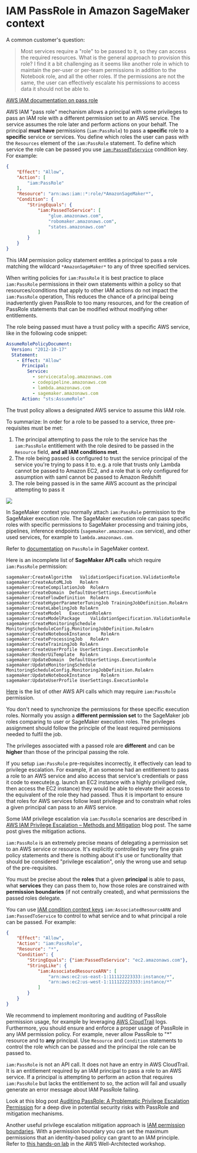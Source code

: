 # IAM PassRole in Amazon SageMaker context

A common customer's question:
> Most services require a "role" to be passed to it, so they can access the required resources. What is the general approach to provision this role? I find it a bit challenging as it seems like another role in which to maintain the per-user or per-team permissions in addition to the Notebook role, and all the other roles. If the permissions are not the same, the user can effectively escalate his permissions to access data it should not be able to.

[AWS IAM documentation on pass role](https://docs.aws.amazon.com/IAM/latest/UserGuide/id_roles_use_passrole.html)

AWS IAM "pass role" mechanism allows a principal with some privileges to pass an IAM role with a different permission set to an AWS service. The service assumes the role later and perform actions on your behalf. The principal **must have** permissions (`iam:PassRole`) to pass a **specific** role to a **specific** service or services. You define which roles the user can pass with the `Resources` element of the `iam:PassRole` statement. To define which service the role can be passed you use [`iam:PassedToService`](https://docs.aws.amazon.com/IAM/latest/UserGuide/reference_policies_iam-condition-keys.html#ck_PassedToService) condition key. For example:

```json
{
    "Effect": "Allow",
    "Action": [
        "iam:PassRole"
    ],
    "Resource": "arn:aws:iam::*:role/*AmazonSageMaker*",
    "Condition": {
        "StringEquals": {
            "iam:PassedToService": [
                "glue.amazonaws.com",
                "robomaker.amazonaws.com",
                "states.amazonaws.com"
            ]
        }
    }
}
```
This IAM permission policy statement entitles a principal to pass a role matching the wildcard `*AmazonSageMaker*` to any of three specified services.

When writing policies for `iam:PassRole` it is best practice to place `iam:PassRole` permissions in their own statements within a policy so that resources/conditions that apply to other IAM actions do not impact the `iam:PassRole` operation, This reduces the chance of a principal being inadvertently given PassRole to too many resources, and for the creation of PassRole statements that can be modified without modifying other entitlements.

The role being passed must have a trust policy with a specific AWS service, like in the following code snippet:
```yaml
AssumeRolePolicyDocument:
  Version: "2012-10-17"
  Statement:
    - Effect: "Allow"
      Principal:
        Service: 
          - servicecatalog.amazonaws.com
          - codepipeline.amazonaws.com
          - lambda.amazonaws.com
          - sagemaker.amazonaws.com
      Action: "sts:AssumeRole"
```

The trust policy allows a designated AWS service to assume this IAM role.

To summarize: In order for a role to be passed to a service, three pre-requisites must be met:

1. The principal attempting to pass the role to the service has the `iam:PassRole` entitlement with the role desired to be passed in the `Resource` field, **and all IAM conditions met**.
2. The role being passed is configured to trust the service principal of the service you're trying to pass it to. e.g. a role that trusts only Lambda cannot be passed to Amazon EC2, and a role that is only configured for assumption with saml cannot be passed to Amazon Redshift
3. The role being passed is in the same AWS account as the principal attempting to pass it

![](../design/iam-passrole-explained.drawio.svg)

In SageMaker context you normally attach `iam:PassRole` permission to the SageMaker execution role. The SageMaker execution role can pass specific roles with specific permissions to SageMaker processing and training jobs, pipelines, inference endpoints (`sagemaker.amazonaws.com` service), and other used services, for example to `lambda.amazonaws.com`.

Refer to [documentation](https://docs.aws.amazon.com/sagemaker/latest/dg/sagemaker-roles.html) on `PassRole` in SageMaker context.

Here is an incomplete list of **SageMaker API calls** which require `iam:PassRole` permission:
```
sagemaker:CreateAlgorithm	ValidationSpecification.ValidationRole
sagemaker:CreateAutoMLJob	RoleArn
sagemaker:CreateCompilationJob	RoleArn
sagemaker:CreateDomain	DefaultUserSettings.ExecutionRole
sagemaker:CreateFlowDefinition	RoleArn
sagemaker:CreateHyperParameterTuningJob	TrainingJobDefinition.RoleArn
sagemaker:CreateLabelingJob	RoleArn
sagemaker:CreateModel	ExecutionRoleArn
sagemaker:CreateModelPackage	ValidationSpecification.ValidationRole
sagemaker:CreateMonitoringSchedule	MonitoringScheduleConfig.MonitoringJobDefinition.RoleArn
sagemaker:CreateNotebookInstance	RoleArn
sagemaker:CreateProcessingJob	RoleArn
sagemaker:CreateTrainingJob	RoleArn
sagemaker:CreateUserProfile	UserSettings.ExecutionRole
sagemaker:RenderUiTemplate	RoleArn
sagemaker:UpdateDomain	DefaultUserSettings.ExecutionRole
sagemaker:UpdateMonitoringSchedule	MonitoringScheduleConfig.MonitoringJobDefinition.RoleArn
sagemaker:UpdateNotebookInstance	RoleArn
sagemaker:UpdateUserProfile	UserSettings.ExecutionRole
```

[Here](https://gist.github.com/noamsdahan/928aafbcca71f95b07472f22e35dc93c) is the list of other AWS API calls which may require `iam:PassRole` permission.

You don't need to synchronize the permissions for these specific execution roles. Normally you assign a **different permission set** to the SageMaker job roles comparing to user or SageMaker execution roles. The privileges assignment should follow the principle of the least required permissions needed to fulfil the job.

The privileges associated with a passed role are **different** and can be **higher** than those of the principal passing the role.

If you setup `iam:PassRole` pre-requisites incorrectly, it effectively can lead to privilege escalation. 
For example, if an someone had an entitlement to pass a role to an AWS service and also access that service's credentials or pass it code to execute(e.g. launch an EC2 instance with a highly priviliged role, then access the EC2 instance) they would be able to elevate their access to the equivalent of the role they had passed. Thus it is important to ensure that roles for AWS services follow least privilege and to constrain what roles a given principal can pass to an AWS service.

Some IAM privilege escalation via `iam:PassRole` scenarios are described in [AWS IAM Privilege Escalation – Methods and Mitigation](https://rhinosecuritylabs.com/aws/aws-privilege-escalation-methods-mitigation/) blog post. The same post gives the mitigation actions.

`iam:PassRole` is an extremely precise means of delegating a permission set to an AWS service or resource. It's explicitly controlled by very fine grain policy statements and there is nothing about it's use or functionality that should be considered "privilege escalation", only the wrong use and setup of the pre-requisites.

You must be precise about the **roles** that a given **principal** is able to pass, what **services** they can pass them to, how those roles are constrained with **permission boundaries** (if not centrally created), and what permissions the passed roles delegate.

You can use [IAM condition context keys](https://docs.aws.amazon.com/IAM/latest/UserGuide/reference_policies_iam-condition-keys.html) `iam:AssociatedResourceARN` and `iam:PassedToService` to control to what service and to what principal a role can be passed. For example:
```json
{
    "Effect": "Allow",
    "Action": "iam:PassRole",
    "Resource": "*",
    "Condition": {
        "StringEquals": {"iam:PassedToService": "ec2.amazonaws.com"},
        "StringLike": {
            "iam:AssociatedResourceARN": [
                "arn:aws:ec2:us-east-1:111122223333:instance/*",
                "arn:aws:ec2:us-west-1:111122223333:instance/*"
            ]
        }
    }
}
```

We recommend to implement monitoring and auditing of PassRole permission usage, for example by leveraging [AWS CloudTrail](https://aws.amazon.com/cloudtrail/) logs. Furthermore, you should ensure and enforce a proper usage of PassRole in any IAM permission policy. For example, never allow PassRole to "*" resource and to **any** principal. Use `Resource` and `Condition` statements to control the role which can be passed and the principal the role can be passed to.

`iam:PassRole` is not an API call. It does not have an entry in AWS CloudTrail. It is an entitlement required by an IAM principal to pass a role to an AWS service. If a principal is attempting to perform an action that requires `iam:PassRole` but lacks the entitlement to so, the action will fail and usually generate an error message about IAM PassRole failing.

Look at this blog post [Auditing PassRole: A Problematic Privilege Escalation Permission](https://ermetic.com/blog/aws/auditing-passrole-a-problematic-privilege-escalation-permission/) for a deep dive in potential security risks with PassRole and mitigation mechanisms.

Another useful privilege escalation mitigation approach is [IAM permission boundaries](https://docs.aws.amazon.com/IAM/latest/UserGuide/access_policies_boundaries.html). With a permission boundary you can set the maximum permissions that an identity-based policy can grant to an IAM principle. Refer to [this hands-on lab](https://www.wellarchitectedlabs.com/security/300_labs/300_iam_permission_boundaries_delegating_role_creation/) in the AWS Well-Architected workshop.